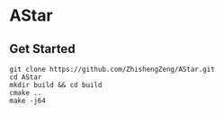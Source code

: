 # AStar

## Get Started

```
git clone https://github.com/ZhishengZeng/AStar.git
cd AStar
mkdir build && cd build
cmake ..
make -j64
```



